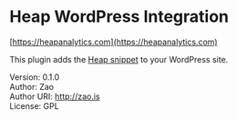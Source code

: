 # Heap WordPress Integration

[https://heapanalytics.com](https://heapanalytics.com)

This plugin adds the [Heap snippet](https://heapanalytics.com/docs/installation) to your WordPress site.

Version:    0.1.0  
Author:     Zao  
Author URI: http://zao.is  
License:    GPL  
